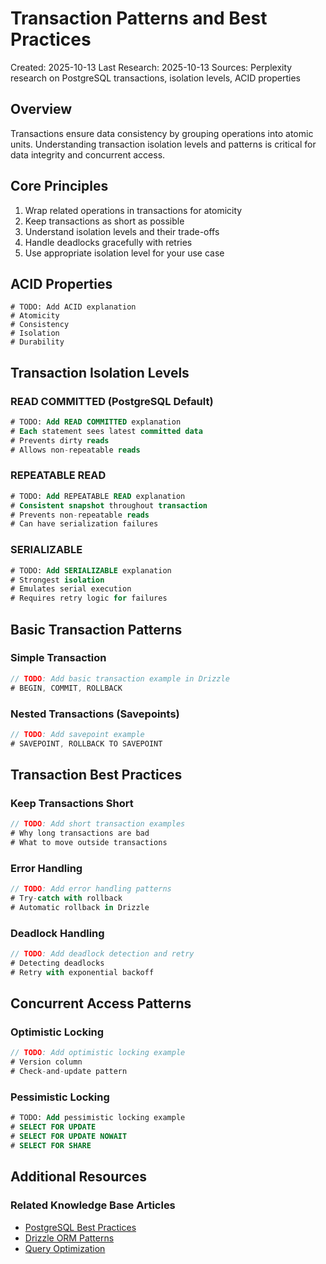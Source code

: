 # Transaction Patterns and Best Practices

Created: 2025-10-13
Last Research: 2025-10-13
Sources: Perplexity research on PostgreSQL transactions, isolation levels, ACID properties

## Overview

Transactions ensure data consistency by grouping operations into atomic units. Understanding transaction isolation levels and patterns is critical for data integrity and concurrent access.

## Core Principles

1. Wrap related operations in transactions for atomicity
2. Keep transactions as short as possible
3. Understand isolation levels and their trade-offs
4. Handle deadlocks gracefully with retries
5. Use appropriate isolation level for your use case

## ACID Properties

```
# TODO: Add ACID explanation
# Atomicity
# Consistency
# Isolation
# Durability
```

## Transaction Isolation Levels

### READ COMMITTED (PostgreSQL Default)

```sql
# TODO: Add READ COMMITTED explanation
# Each statement sees latest committed data
# Prevents dirty reads
# Allows non-repeatable reads
```

### REPEATABLE READ

```sql
# TODO: Add REPEATABLE READ explanation
# Consistent snapshot throughout transaction
# Prevents non-repeatable reads
# Can have serialization failures
```

### SERIALIZABLE

```sql
# TODO: Add SERIALIZABLE explanation
# Strongest isolation
# Emulates serial execution
# Requires retry logic for failures
```

## Basic Transaction Patterns

### Simple Transaction

```typescript
// TODO: Add basic transaction example in Drizzle
# BEGIN, COMMIT, ROLLBACK
```

### Nested Transactions (Savepoints)

```typescript
// TODO: Add savepoint example
# SAVEPOINT, ROLLBACK TO SAVEPOINT
```

## Transaction Best Practices

### Keep Transactions Short

```typescript
// TODO: Add short transaction examples
# Why long transactions are bad
# What to move outside transactions
```

### Error Handling

```typescript
// TODO: Add error handling patterns
# Try-catch with rollback
# Automatic rollback in Drizzle
```

### Deadlock Handling

```typescript
// TODO: Add deadlock detection and retry
# Detecting deadlocks
# Retry with exponential backoff
```

## Concurrent Access Patterns

### Optimistic Locking

```typescript
// TODO: Add optimistic locking example
# Version column
# Check-and-update pattern
```

### Pessimistic Locking

```sql
# TODO: Add pessimistic locking example
# SELECT FOR UPDATE
# SELECT FOR UPDATE NOWAIT
# SELECT FOR SHARE
```

## Additional Resources

### Related Knowledge Base Articles
- [PostgreSQL Best Practices](./POSTGRESQL_BEST_PRACTICES.md)
- [Drizzle ORM Patterns](./DRIZZLE_PATTERNS.md)
- [Query Optimization](./QUERY_OPTIMIZATION.md)
